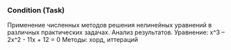 ### Condition (Task)
Применение численных методов решения нелинейных уравнений в различных практических задачах. Анализ результатов.
Уравнение:
x^3 – 2x^2 - 11x + 12 = 0
Методы:
хорд, иттераций